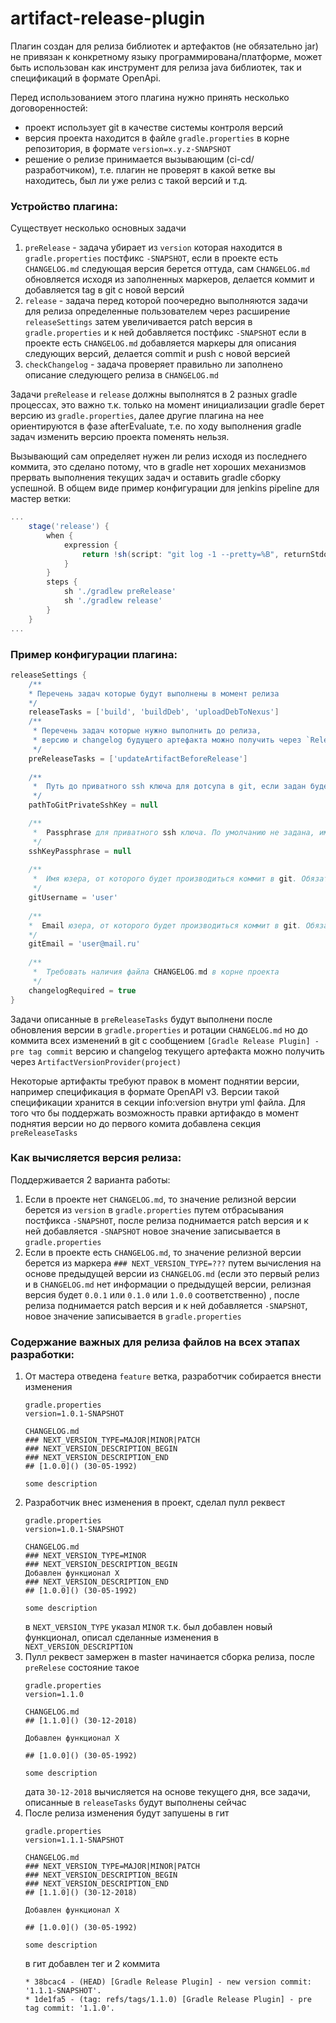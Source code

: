 # artifact-release-plugin

Плагин создан для релиза библиотек и артефактов (не обязательно jar) не привязан к конкретному языку программирована/платформе, может быть использован как инструмент для релиза java библиотек, так и спецификаций в формате OpenApi.

Перед использованием этого плагина нужно принять несколько договоренностей:
* проект использует git в качестве системы контроля версий
* версия проекта находится в файле ```gradle.properties``` в корне репозитория, в формате ```version=x.y.z-SNAPSHOT```
* решение о релизе принимается вызывающим (ci-cd/разработчиком), т.е. плагин не проверят в какой ветке вы находитесь, был ли уже релиз с такой версий и т.д.

### Устройство плагина: 

Существует несколько основных задачи

1. ```preRelease``` - задача убирает из ```version``` которая находится в ```gradle.properties``` постфикс ```-SNAPSHOT```,   если в проекте есть ```CHANGELOG.md``` следующая версия берется оттуда, сам ```CHANGELOG.md``` обновляется исходя из заполненных маркеров,  делается коммит и добавляется tag в git с новой версий    
1. ```release``` - задача перед которой поочередно выполняются задачи для релиза определенные пользователем через расширение ```releaseSettings``` затем увеличивается patch версия в ```gradle.properties``` и  к ней добавляется постфикс ```-SNAPSHOT``` если в проекте есть ```CHANGELOG.md``` добавляется маркеры для описания следующих версий, делается commit и push с новой версией
1. ```checkChangelog``` - задача проверяет правильно ли заполнено описание следующего релиза в ```CHANGELOG.md```

Задачи ```preRelease``` и ```release``` должны выполнятся в 2 разных gradle процессах, это важно т.к. только на момент инициализации gradle берет версию из ```gradle.properties```, далее другие плагина на нее ориентируются в фазе afterEvaluate, т.е. по ходу выполнения gradle задач изменить версию проекта поменять нельзя.

Вызывающий сам определяет нужен ли релиз исходя из последнего коммита, это сделано потому, что в gradle нет хороших механизмов прервать выполнения текущих задач и оставить gradle сборку успешной.
В общем виде пример конфигурации для jenkins pipeline для мастер ветки:
```groovy
...
    stage('release') {
        when {                  
            expression {                
                return !sh(script: "git log -1 --pretty=%B", returnStdout: true).trim().startsWith("[Gradle Release Plugin]")
            }                
        }
        steps {
            sh './gradlew preRelease'                
            sh './gradlew release'                
        }                        
    }
...    
```


### Пример конфигурации плагина:
```groovy
releaseSettings {
    /**
    * Перечень задач которые будут выполнены в момент релиза  
    */
    releaseTasks = ['build', 'buildDeb', 'uploadDebToNexus']    
    /**
     * Перечень задач которые нужно выполнить до релиза, 
     * версию и changelog будущего артефакта можно получить через `ReleaseInfoStorage(project.buildDir)` 
     */
    preReleaseTasks = ['updateArtifactBeforeRelease']
    
    /**
     *  Путь до приватного ssh ключа для дотсупа в git, если задан будет использоваться
     */
    pathToGitPrivateSshKey = null

    /**
     *  Passphrase для приватного ssh ключа. По умолчанию не задана, имеет смысл совместно с pathToGitPrivateSshKey
     */
    sshKeyPassphrase = null
    
    /**
     *  Имя юзера, от которого будет производиться коммит в git. Обязательная настройка.
     */
    gitUsername = 'user'
    
    /**
    *  Email юзера, от которого будет производиться коммит в git. Обязательная настройка.
    */
    gitEmail = 'user@mail.ru'
        
    /**
     *  Требовать наличия файла CHANGELOG.md в корне проекта
     */
    changelogRequired = true
}
```

Задачи описанные в `preReleaseTasks` будут выполнени после обновления версии в ```gradle.properties``` и ротации ```CHANGELOG.md``` но до коммита всех изменений в git c сообщением `[Gradle Release Plugin] - pre tag commit` версию и changelog текущего артефакта можно получить через `ArtifactVersionProvider(project)`

Некоторые артифакты требуют правок в момент поднятии версии, например спецификация в формате OpenAPI v3. Версии такой спецификации хранится в секции info:version внутри yml файла. 
Для того что бы поддержать возможность правки артифакдо в момент поднятия версии но до первого комита добавлена секция `preReleaseTasks`  

### Как вычисляется версия релиза:

Поддерживается 2 варианта работы:
1. Если в проекте нет ```CHANGELOG.md```, то значение релизной версии берется из ```version``` в ```gradle.properties``` путем отбрасывания постфикса ```-SNAPSHOT```, после релиза поднимается patch версия и к ней добавляется ```-SNAPSHOT```   новое значение записывается в ```gradle.properties```
1. Если в проекте есть ```CHANGELOG.md```, то значение релизной версии берется из маркера ```### NEXT_VERSION_TYPE=???``` путем вычисления на основе предыдущей версии из ```CHANGELOG.md```  (если это первый релиз и в ```CHANGELOG.md``` нет информации о предыдущей версии, релизная версия будет ```0.0.1``` или ```0.1.0``` или ```1.0.0``` соответственно) , после релиза поднимается patch версия и к ней добавляется ```-SNAPSHOT```, новое значение записывается в ```gradle.properties```

### Содержание важных для релиза файлов на всех этапах разработки:
1. От мастера отведена ```feature``` ветка, разработчик собирается внести изменения       
   ```
   gradle.properties
   version=1.0.1-SNAPSHOT
   ```
   ```
   CHANGELOG.md
   ### NEXT_VERSION_TYPE=MAJOR|MINOR|PATCH
   ### NEXT_VERSION_DESCRIPTION_BEGIN
   ### NEXT_VERSION_DESCRIPTION_END
   ## [1.0.0]() (30-05-1992)
   
   some description
   ```
1. Разработчик внес изменения в проект, сделал пулл реквест 
   ```
   gradle.properties
   version=1.0.1-SNAPSHOT
    ```
   ```
   CHANGELOG.md
   ### NEXT_VERSION_TYPE=MINOR
   ### NEXT_VERSION_DESCRIPTION_BEGIN
   Добавлен функционал Х
   ### NEXT_VERSION_DESCRIPTION_END
   ## [1.0.0]() (30-05-1992)
   
   some description
   ```
   в ```NEXT_VERSION_TYPE``` указал ```MINOR``` т.к. был добавлен новый функционал, описал сделанные изменения в  ```NEXT_VERSION_DESCRIPTION``` 
1. Пулл реквест замержен в master начинается сборка релиза, после ```preRelese``` состояние такое
   ```
   gradle.properties
   version=1.1.0
   ```
   ```
   CHANGELOG.md
   ## [1.1.0]() (30-12-2018)
    
   Добавлен функционал Х
 
   ## [1.0.0]() (30-05-1992)
    
   some description
   ``` 
   дата ```30-12-2018``` вычисляется на основе текущего дня, все задачи, описанные в ```releaseTasks``` будут выполнены сейчас
1. После релиза изменения будут запушены в гит
   ```
   gradle.properties
   version=1.1.1-SNAPSHOT
   ```
   ```
   CHANGELOG.md
   ### NEXT_VERSION_TYPE=MAJOR|MINOR|PATCH
   ### NEXT_VERSION_DESCRIPTION_BEGIN
   ### NEXT_VERSION_DESCRIPTION_END   
   ## [1.1.0]() (30-12-2018)
   
   Добавлен функционал Х
 
   ## [1.0.0]() (30-05-1992)
    
   some description
   ```     
   в гит добавлен тег и 2 коммита 
   ```
   * 38bcac4 - (HEAD) [Gradle Release Plugin] - new version commit: '1.1.1-SNAPSHOT'. 
   * 1de1fa5 - (tag: refs/tags/1.1.0) [Gradle Release Plugin] - pre tag commit: '1.1.0'. 
   ```   